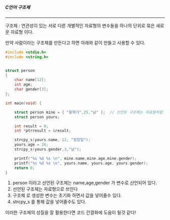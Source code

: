 ##### C언어 구조체

--------------------------------------------------------------------------------

구조체 : 연관성이 있는 서로 다른 개별적인 자료형의 변수들을 하나의 단위로 묶은 새로운 자료형 이다.

만약 사람이라는 구조체를 만든다고 하면 아래와 같이 만들고 사용할 수 있다.

```c
#include <stdio.h>
#include <string.h>


struct person
{
	char name[12];
	int age;
	char gender[3];
};

int main(void) {

	struct person mine = { "홍혁기",25,"남" };  // 선언된 구조체는 자료형처럼 사용된다.
	struct person yours;

	int result = 0;
	int *ptrresult = &result;

	strcpy_s(yours.name, 12, "정창일");
	yours.age = 26;
	strcpy_s(yours.gender,3,"남");

	printf("%s %d %s \n", mine.name,mine.age,mine.gender);
	printf("%s %d %s \n", yours.name, yours.age, yours.gender);
	return 0;
}
```

1. person 이라고 선언된 구조체는 name,age,gender 가 변수로 선언되어 있다.
2. 선언된 구조체는 자료형으로 쓰인다 
3. 구조체 로 생성한 변수는 초기화 하면서 값을 넣어줄수 있다.
4. strcpy_s 를 통해 값을 넣어줄수도 있다.

이러한 구조체의 성질을 잘 활용한다면 코드 간결화에 도움이 될것 같다!

